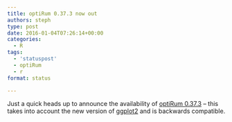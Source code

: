 ```yaml
---
title: optiRum 0.37.3 now out
authors: steph
type: post
date: 2016-01-04T07:26:14+00:00
categories:
  - R
tags:
  - 'statuspost'
  - optiRum
  - r
format: status

---
```

Just a quick heads up to announce the availability of [optiRum 0.37.3][1] &#8211; this takes into account the new version of [ggplot2][2] and is backwards compatible.

 [1]: https://cran.r-project.org/package=optiRum
 [2]: https://cran.r-project.org/package=ggplot2